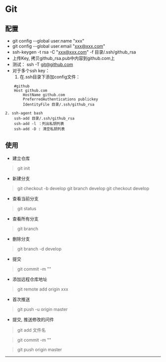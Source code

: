 # Git

## 配置
* git config --global user.name "xxx"
* git config --global user.email "xxx@xxx.com"
* ssh-keygen -t rsa -C "xxx@xxx.com" -f 目录/.ssh/github_rsa
* 上传Key, 拷贝github_rsa.pub中内容到github.com上
* 测试： ssh -T git@github.com
* 对于多个ssh key：
    1. 在.ssh目录下添加config文件：
```
    #github
    Host github.com
        HostName github.com
        PreferredAuthentications publickey
        IdentityFile 目录/.ssh/github_rsa
```
    2. ssh-agent bash
        ssh-add 目录/.ssh/github_rsa
        ssh-add -l ：列出私钥列表
        ssh-add -D : 清空私钥列表

## 使用
* 建立仓库
> git init

* 新建分支
> git checkout -b develop
> git branch develop
> git checkout develop

* 查看当前分支
> git status

* 查看所有分支
> git branch

* 删除分支
> git branch -d develop

* 提交
> git commit -m ""

* 添加远程仓库地址
> git remote add origin xxx

* 首次推送
> git push -u origin master

* 提交, 推送修改的问件
> git add 文件名

> git commit -m ""

> git push origin master

------
